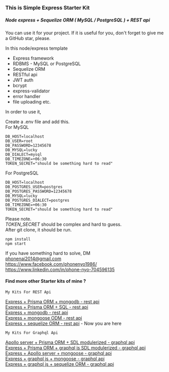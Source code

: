 ### This is Simple Express Starter Kit

##### Node express + Sequelize ORM ( MySQL / PostgreSQL ) + REST api 

You can use it for your project. If it is useful for you,
don't forget to give me a GitHub star, please.

In this node/express template

   - Express framework
   - RDBMS - MySQL or PostgreSQL
   - Sequelize ORM
   - RESTful api
   - JWT auth
   - bcrypt
   - express-validator 
   - error handler 
   - file uploading etc.

In order to use it,

Create a .env file and add this.  
For MySQL 

```
DB_HOST=localhost
DB_USER=root
DB_PASSWORD=12345678
DB_MYSQL=lucky
DB_DIALECT=mysql
DB_TIMEZONE=+06:30
TOKEN_SECRET="should be something hard to read"

```

For PostgreSQL

```
DB_HOST=localhost
DB_POSTGRES_USER=postgres
DB_POSTGRES_PASSWORD=12345678
DB_MYSQL=lucky
DB_POSTGRES_DIALECT=postgres
DB_TIMEZONE=+06:30
TOKEN_SECRET="should be something hard to read"

```
Please note.   
*TOKEN_SECRET* should be complex and hard to guess.  
After git clone, it should be run.

```
npm install
npm start

```  

If you have something hard to solve,
DM  
<phonenai2014@gmail.com>  
<https://www.facebook.com/phonenyo1986/>  
<https://www.linkedin.com/in/phone-nyo-704596135>  

#### Find more other Starter kits of mine ?   

`My Kits For REST Api`
  
  [Express + Prisma ORM + mongodb - rest api](https://github.com/Bonekyaw/node-express-prisma-mongodb)  
  [Express + Prisma ORM + SQL - rest api](https://github.com/Bonekyaw/node-express-prisma-rest)  
  [Express + mongodb - rest api](https://github.com/Bonekyaw/node-express-mongodb-rest)  
  [Express + mongoose ODM - rest api](https://github.com/Bonekyaw/node-express-nosql-rest)  
  [Express + sequelize ORM - rest api](https://github.com/Bonekyaw/node-express-sql-rest) - Now you are here     

`My Kits For Graphql Api`

  [Apollo server + Prisma ORM + SDL modulerized - graphql api](https://github.com/Bonekyaw/apollo-graphql-prisma)  
  [Express + Prisma ORM + graphql js SDL modulerized - graphql api](https://github.com/Bonekyaw/node-express-graphql-prisma)  
  [Express + Apollo server + mongoose - graphql api](https://github.com/Bonekyaw/node-express-apollo-nosql)  
  [Express + graphql js + mongoose - graphql api](https://github.com/Bonekyaw/node-express-nosql-graphql)  
  [Express + graphql js + sequelize ORM - graphql api](https://github.com/Bonekyaw/node-express-sql-graphql)  


